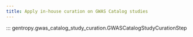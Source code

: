 ```yaml
---
title: Apply in-house curation on GWAS Catalog studies
---
```


::: gentropy.gwas_catalog_study_curation.GWASCatalogStudyCurationStep
